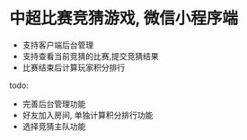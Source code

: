 # 中超比赛竞猜游戏, 微信小程序端

* 支持客户端后台管理
* 支持查看当前竞猜的比赛,提交竞猜结果
* 比赛结束后计算玩家积分排行

todo:
  * 完善后台管理功能
  * 好友加入房间, 单独计算积分排行功能
  * 选择竞猜主队功能